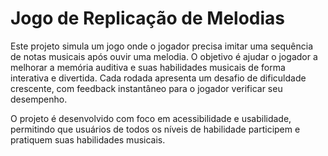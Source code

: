# Jogo de Replicação de Melodias

Este projeto simula um jogo onde o jogador precisa imitar uma sequência de notas musicais após ouvir uma melodia. 
O objetivo é ajudar o jogador a melhorar a memória auditiva e suas habilidades musicais de forma interativa e divertida. 
Cada rodada apresenta um desafio de dificuldade crescente, com feedback instantâneo para o jogador verificar seu desempenho.

O projeto é desenvolvido com foco em acessibilidade e usabilidade, permitindo que usuários de todos os níveis de habilidade 
participem e pratiquem suas habilidades musicais.
